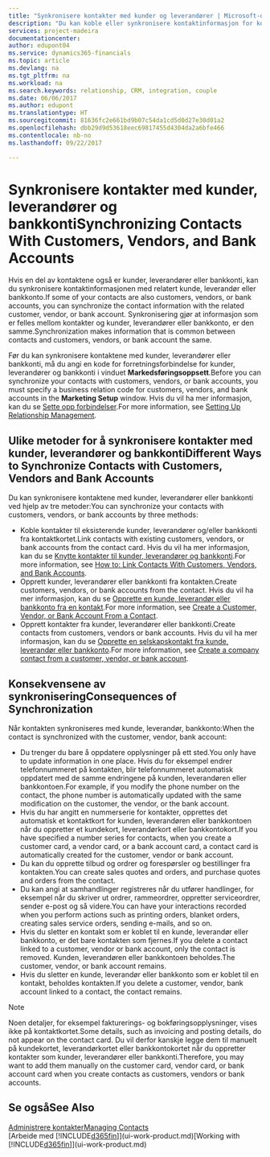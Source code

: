```yaml
---
title: "Synkronisere kontakter med kunder og leverandører | Microsoft-dokumentasjon"
description: "Du kan koble eller synkronisere kontaktinformasjon for kontakter som også er kunder, leverandører eller bankkonti, så du oppdaterer informasjon bare på ett sted."
services: project-madeira
documentationcenter: 
author: edupont04
ms.service: dynamics365-financials
ms.topic: article
ms.devlang: na
ms.tgt_pltfrm: na
ms.workload: na
ms.search.keywords: relationship, CRM, integration, couple
ms.date: 06/06/2017
ms.author: edupont
ms.translationtype: HT
ms.sourcegitcommit: 81636fc2e661bd9b07c54da1cd5d0d27e30d01a2
ms.openlocfilehash: dbb29d9d53618eec69817455d4304da2a6bfe466
ms.contentlocale: nb-no
ms.lasthandoff: 09/22/2017

---
```

# <a name="synchronizing-contacts-with-customers-vendors-and-bank-accounts"></a><span data-ttu-id="6a4c6-103">Synkronisere kontakter med kunder, leverandører og bankkonti</span><span class="sxs-lookup"><span data-stu-id="6a4c6-103">Synchronizing Contacts With Customers, Vendors, and Bank Accounts</span></span>
<span data-ttu-id="6a4c6-104">Hvis en del av kontaktene også er kunder, leverandører eller bankkonti, kan du synkronisere kontaktinformasjonen med relatert kunde, leverandør eller bankkonto.</span><span class="sxs-lookup"><span data-stu-id="6a4c6-104">If some of your contacts are also customers, vendors, or bank accounts, you can synchronize the contact information with the related customer, vendor, or bank account.</span></span> <span data-ttu-id="6a4c6-105">Synkronisering gjør at informasjon som er felles mellom kontakter og kunder, leverandører eller bankkonto, er den samme.</span><span class="sxs-lookup"><span data-stu-id="6a4c6-105">Synchronization makes information that is common between contacts and customers, vendors, or bank account the same.</span></span>  

<span data-ttu-id="6a4c6-106">Før du kan synkronisere kontaktene med kunder, leverandører eller bankkonti, må du angi en kode for forretningsforbindelse for kunder, leverandører og bankkonti i vinduet **Markedsføringsoppsett**.</span><span class="sxs-lookup"><span data-stu-id="6a4c6-106">Before you can synchronize your contacts with customers, vendors, or bank accounts, you must specify a business relation code for customers, vendors, and bank accounts in the **Marketing Setup** window.</span></span> <span data-ttu-id="6a4c6-107">Hvis du vil ha mer informasjon, kan du se [Sette opp forbindelser](marketing-setup-marketing.md).</span><span class="sxs-lookup"><span data-stu-id="6a4c6-107">For more information, see [Setting Up Relationship Management](marketing-setup-marketing.md).</span></span>

## <a name="different-ways-to-synchronize-contacts-with-customers-vendors-and-bank-accounts"></a><span data-ttu-id="6a4c6-108">Ulike metoder for å synkronisere kontakter med kunder, leverandører og bankkonti</span><span class="sxs-lookup"><span data-stu-id="6a4c6-108">Different Ways to Synchronize Contacts with Customers, Vendors and Bank Accounts</span></span>
<span data-ttu-id="6a4c6-109">Du kan synkronisere kontaktene med kunder, leverandører eller bankkonti ved hjelp av tre metoder:</span><span class="sxs-lookup"><span data-stu-id="6a4c6-109">You can synchronize your contacts with customers, vendors, or bank accounts by three methods:</span></span>

* <span data-ttu-id="6a4c6-110">Koble kontakter til eksisterende kunder, leverandører og/eller bankkonti fra kontaktkortet.</span><span class="sxs-lookup"><span data-stu-id="6a4c6-110">Link contacts with existing customers, vendors, or bank accounts from the contact card.</span></span> <span data-ttu-id="6a4c6-111">Hvis du vil ha mer informasjon, kan du se [Knytte kontakter til kunder, leverandører og bankkonti](marketing-how-link-contact.md).</span><span class="sxs-lookup"><span data-stu-id="6a4c6-111">For more information, see [How to: Link Contacts With Customers, Vendors, and Bank Accounts](marketing-how-link-contact.md).</span></span>
* <span data-ttu-id="6a4c6-112">Opprett kunder, leverandører eller bankkonti fra kontakten.</span><span class="sxs-lookup"><span data-stu-id="6a4c6-112">Create customers, vendors, or bank accounts from the contact.</span></span> <span data-ttu-id="6a4c6-113">Hvis du vil ha mer informasjon, kan du se [Opprette en kunde, leverandør eller bankkonto fra en kontakt](marketing-how-create-contacts-new-customers-vendors-bank-accounts.md).</span><span class="sxs-lookup"><span data-stu-id="6a4c6-113">For more information, see [Create a Customer, Vendor, or Bank Account From a Contact](marketing-how-create-contacts-new-customers-vendors-bank-accounts.md).</span></span>
* <span data-ttu-id="6a4c6-114">Opprett kontakter fra kunder, leverandører eller bankkonti.</span><span class="sxs-lookup"><span data-stu-id="6a4c6-114">Create contacts from customers, vendors or bank accounts.</span></span> <span data-ttu-id="6a4c6-115">Hvis du vil ha mer informasjon, kan du se [Opprette en selskapskontakt fra kunde, leverandør eller bankkonto](marketing-how-create-contact-companies.md).</span><span class="sxs-lookup"><span data-stu-id="6a4c6-115">For more information, see [Create a company contact from a customer, vendor, or bank account](marketing-how-create-contact-companies.md).</span></span>

## <a name="consequences-of-synchronization"></a><span data-ttu-id="6a4c6-116">Konsekvensene av synkronisering</span><span class="sxs-lookup"><span data-stu-id="6a4c6-116">Consequences of Synchronization</span></span>
<span data-ttu-id="6a4c6-117">Når kontakten synkroniseres med kunde, leverandør, bankkonto:</span><span class="sxs-lookup"><span data-stu-id="6a4c6-117">When the contact is synchronized with the customer, vendor, bank account:</span></span>

* <span data-ttu-id="6a4c6-118">Du trenger du bare å oppdatere opplysninger på ett sted.</span><span class="sxs-lookup"><span data-stu-id="6a4c6-118">You only have to update information in one place.</span></span> <span data-ttu-id="6a4c6-119">Hvis du for eksempel endrer telefonnummeret på kontakten, blir telefonnummeret automatisk oppdatert med de samme endringene på kunden, leverandøren eller bankkontoen.</span><span class="sxs-lookup"><span data-stu-id="6a4c6-119">For example, if you modify the phone number on the contact, the phone number is automatically updated with the same modification on the customer, the vendor, or the bank account.</span></span>
* <span data-ttu-id="6a4c6-120">Hvis du har angitt en nummerserie for kontakter, opprettes det automatisk et kontaktkort for kunden, leverandøren eller bankkontoen når du oppretter et kundekort, leverandørkort eller bankkontokort.</span><span class="sxs-lookup"><span data-stu-id="6a4c6-120">If you have specified a number series for contacts, when you create a customer card, a vendor card, or a bank account card, a contact card is automatically created for the customer, vendor or bank account.</span></span>
* <span data-ttu-id="6a4c6-121">Du kan du opprette tilbud og ordrer og forespørsler og bestillinger fra kontakten.</span><span class="sxs-lookup"><span data-stu-id="6a4c6-121">You can create sales quotes and orders, and purchase quotes and orders from the contact.</span></span>
* <span data-ttu-id="6a4c6-122">Du kan angi at samhandlinger registreres når du utfører handlinger, for eksempel når du skriver ut ordrer, rammeordrer, oppretter serviceordrer, sender e-post og så videre.</span><span class="sxs-lookup"><span data-stu-id="6a4c6-122">You can have your interactions recorded when you perform actions such as printing orders, blanket orders, creating sales service orders, sending e-mails, and so on.</span></span>
* <span data-ttu-id="6a4c6-123">Hvis du sletter en kontakt som er koblet til en kunde, leverandør eller bankkonto, er det bare kontakten som fjernes.</span><span class="sxs-lookup"><span data-stu-id="6a4c6-123">If you delete a contact linked to a customer, vendor or bank account, only the contact is removed.</span></span> <span data-ttu-id="6a4c6-124">Kunden, leverandøren eller bankkontoen beholdes.</span><span class="sxs-lookup"><span data-stu-id="6a4c6-124">The customer, vendor, or bank account remains.</span></span>
* <span data-ttu-id="6a4c6-125">Hvis du sletter en kunde, leverandør eller bankkonto som er koblet til en kontakt, beholdes kontakten.</span><span class="sxs-lookup"><span data-stu-id="6a4c6-125">If you delete a customer, vendor, bank account linked to a contact, the contact remains.</span></span>

> [!NOTE]  
>   <span data-ttu-id="6a4c6-126">Noen detaljer, for eksempel fakturerings- og bokføringsopplysninger, vises ikke på kontaktkortet.</span><span class="sxs-lookup"><span data-stu-id="6a4c6-126">Some details, such as invoicing and posting details, do not appear on the contact card.</span></span> <span data-ttu-id="6a4c6-127">Du vil derfor kanskje legge dem til manuelt på kundekortet, leverandørkortet eller bankkontokortet når du oppretter kontakter som kunder, leverandører eller bankkonti.</span><span class="sxs-lookup"><span data-stu-id="6a4c6-127">Therefore, you may want to add them manually on the customer card, vendor card, or bank account card when you create contacts as customers, vendors or bank accounts.</span></span>

## <a name="see-also"></a><span data-ttu-id="6a4c6-128">Se også</span><span class="sxs-lookup"><span data-stu-id="6a4c6-128">See Also</span></span>
[<span data-ttu-id="6a4c6-129">Administrere kontakter</span><span class="sxs-lookup"><span data-stu-id="6a4c6-129">Managing Contacts</span></span>](marketing-contacts.md)  
<span data-ttu-id="6a4c6-130">[Arbeide med [!INCLUDE[d365fin](includes/d365fin_md.md)]](ui-work-product.md)</span><span class="sxs-lookup"><span data-stu-id="6a4c6-130">[Working with [!INCLUDE[d365fin](includes/d365fin_md.md)]](ui-work-product.md)</span></span>

